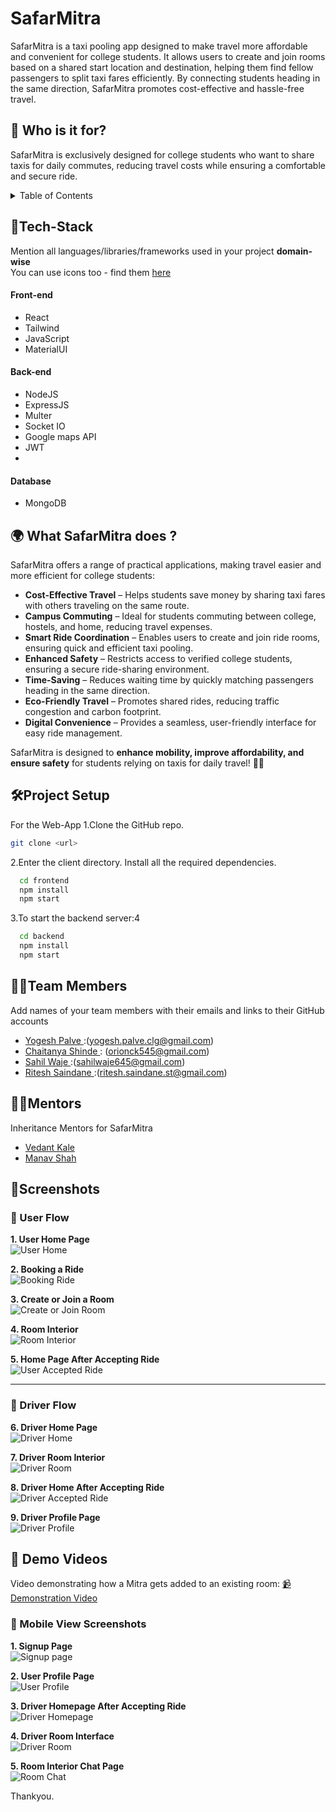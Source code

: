 # SafarMitra

SafarMitra is a taxi pooling app designed to make travel more affordable and convenient for college students. It allows users to create and join rooms based on a shared start location and destination, helping them find fellow passengers to split taxi fares efficiently. By connecting students heading in the same direction, SafarMitra promotes cost-effective and hassle-free travel.

## 🎯 Who is it for?

SafarMitra is exclusively designed for college students who want to share taxis for daily commutes, reducing travel costs while ensuring a comfortable and secure ride.

<details>
<summary>Table of Contents</summary>

- [Description](#description)
- [Tech Stack](#tech-stack)
- [Progress](#progress)
- [Future Scope](#future-scope)
- [Applications](#applications)
- [Project Setup](#project-setup)
- [Usage](#usage)
- [Team Members](#team-members)
- [Mentors](#mentors)
- [Screenshots](#screenshots)

</details>

## 🤖Tech-Stack

Mention all languages/libraries/frameworks used in your project **domain-wise**  
You can use icons too - find them [here](https://github.com/get-icon/geticon)

#### Front-end

- React
- Tailwind
- JavaScript
- MaterialUI

#### Back-end

- NodeJS
- ExpressJS
- Multer
- Socket IO
- Google maps API
- JWT
-

#### Database

- MongoDB

## 🌍 What SafarMitra does ?

SafarMitra offers a range of practical applications, making travel easier and more efficient for college students:

- **Cost-Effective Travel** – Helps students save money by sharing taxi fares with others traveling on the same route.
- **Campus Commuting** – Ideal for students commuting between college, hostels, and home, reducing travel expenses.
- **Smart Ride Coordination** – Enables users to create and join ride rooms, ensuring quick and efficient taxi pooling.
- **Enhanced Safety** – Restricts access to verified college students, ensuring a secure ride-sharing environment.
- **Time-Saving** – Reduces waiting time by quickly matching passengers heading in the same direction.
- **Eco-Friendly Travel** – Promotes shared rides, reducing traffic congestion and carbon footprint.
- **Digital Convenience** – Provides a seamless, user-friendly interface for easy ride management.

SafarMitra is designed to **enhance mobility, improve affordability, and ensure safety** for students relying on taxis for daily travel! 🚖✨

## 🛠Project Setup

For the Web-App 1.Clone the GitHub repo.

```bash
git clone <url>
```

2.Enter the client directory. Install all the required dependencies.

```bash
  cd frontend
  npm install
  npm start
```

3.To start the backend server:4

```bash
  cd backend
  npm install
  npm start
```

## 👨‍💻Team Members

Add names of your team members with their emails and links to their GitHub accounts

- [Yogesh Palve ](https://github.com/Yogesh-Palve) :(yogesh.palve.clg@gmail.com)
- [Chaitanya Shinde ](https://github.com/Chaitanya-666): (orionck545@gmail.com)
- [Sahil Waje ](https://github.com/sahilwaje23):(sahilwaje645@gmail.com)
- [Ritesh Saindane ](https://github.com/Ritesh-Saindane):(ritesh.saindane.st@gmail.com)

## 👨‍🏫Mentors

Inheritance Mentors for SafarMitra

- [Vedant Kale ](https://github.com/Manav39)
- [Manav Shah](https://github.com/VedantKale08)

## 📱Screenshots

### 👤 User Flow

**1. User Home Page**  
![User Home](images/01.jpg)

**2. Booking a Ride**  
![Booking Ride](images/02.jpg)

**3. Create or Join a Room**  
![Create or Join Room](images/03.jpg)

**4. Room Interior**  
![Room Interior](images/04.jpg)

**5. Home Page After Accepting Ride**  
![User Accepted Ride](images/05.jpg)

---

### 🚗 Driver Flow

**6. Driver Home Page**  
![Driver Home](images/06.jpg)

**7. Driver Room Interior**  
![Driver Room](images/07.jpg)

**8. Driver Home After Accepting Ride**  
![Driver Accepted Ride](images/08.jpg)

**9. Driver Profile Page**  
![Driver Profile](images/09.jpg)

## 🎥 Demo Videos

Video demonstrating how a Mitra gets added to an existing room:
[📹 Demonstration Video](images/11.mp4)

### 📱 Mobile View Screenshots

**1. Signup Page**  
![Signup page](images/mob03.PNG)

**2. User Profile Page**  
![User Profile](images/mob04.PNG)

**3. Driver Homepage After Accepting Ride**  
![Driver Homepage](images/mob05.PNG)

**4. Driver Room Interface**  
![Driver Room](images/mob01.PNG)

**5. Room Interior Chat Page**  
![Room Chat](images/mob02.PNG)

Thankyou.
